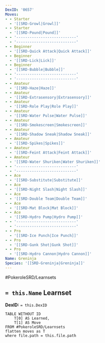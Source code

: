 ```yaml
---
DexID: '0657'
Moves:
- - Starter
  - '[[SRD-Growl|Growl]]'
- - Starter
  - '[[SRD-Pound|Pound]]'
- - '---------------------------'
  - '---------------------------'
- - Beginner
  - '[[SRD-Quick Attack|Quick Attack]]'
- - Beginner
  - '[[SRD-Lick|Lick]]'
- - Beginner
  - '[[SRD-Bubble|Bubble]]'
- - '---------------------------'
  - '---------------------------'
- - Amateur
  - '[[SRD-Haze|Haze]]'
- - Amateur
  - '[[SRD-Extrasensory|Extrasensory]]'
- - Amateur
  - '[[SRD-Role Play|Role Play]]'
- - Amateur
  - '[[SRD-Water Pulse|Water Pulse]]'
- - Amateur
  - '[[SRD-Smokescreen|Smokescreen]]'
- - Amateur
  - '[[SRD-Shadow Sneak|Shadow Sneak]]'
- - Amateur
  - '[[SRD-Spikes|Spikes]]'
- - Amateur
  - '[[SRD-Feint Attack|Feint Attack]]'
- - Amateur
  - '[[SRD-Water Shuriken|Water Shuriken]]'
- - '---------------------------'
  - '---------------------------'
- - Ace
  - '[[SRD-Substitute|Substitute]]'
- - Ace
  - '[[SRD-Night Slash|Night Slash]]'
- - Ace
  - '[[SRD-Double Team|Double Team]]'
- - Ace
  - '[[SRD-Mat Block|Mat Block]]'
- - Ace
  - '[[SRD-Hydro Pump|Hydro Pump]]'
- - '---------------------------'
  - '---------------------------'
- - Pro
  - '[[SRD-Ice Punch|Ice Punch]]'
- - Pro
  - '[[SRD-Gunk Shot|Gunk Shot]]'
- - Pro
  - '[[SRD-Hydro Cannon|Hydro Cannon]]'
Name: Greninja
Species: '[[SRD-Greninja|Greninja]]'
---
```


#PokeroleSRD/Learnsets

## `= this.Name` Learnset

**DexID:** `= this.DexID`

```dataview
TABLE WITHOUT ID
    T[0] AS Learned,
    T[1] AS Move
FROM #PokeroleSRD/Learnsets
flatten moves as T
where file.path = this.file.path
```
